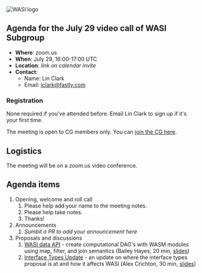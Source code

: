 ![WASI logo](https://raw.githubusercontent.com/WebAssembly/WASI/main/WASI.png)

## Agenda for the July 29 video call of WASI Subgroup

- **Where**: zoom.us
- **When**: July 29, 16:00-17:00 UTC
- **Location**: *link on calendar invite*
- **Contact**:
    - Name: Lin Clark
    - Email: lclark@fastly.com

### Registration

None required if you've attended before. Email Lin Clark to sign up if it's your first time.

The meeting is open to CG members only. You can [join the CG here](https://www.w3.org/community/webassembly/).

## Logistics

The meeting will be on a zoom.us video conference.

## Agenda items

1. Opening, welcome and roll call
    1. Please help add your name to the meeting notes.
    1. Please help take notes.
    1. Thanks!
1. Announcements
    1. _Sumbit a PR to add your announcement here_
1. Proposals and discussions
    1. [WASI data API](https://github.com/singlestore-labs/wasi-data/blob/main/proposals/wasi-data/Explainer.md) - create computational DAG's with WASM modules using map, filter, and join semantics (Bailey Hayes, 20 min, [slides](presentations/2021-07-29-hayes-wasi-data.pdf))
    1. [Interface Types Update](https://github.com/WebAssembly/interface-types) - an update on where the interface types proposal is at and how it affects WASI (Alex Crichton, 30 min, [slides](presentations/2021-07-29-alexcrichton-interface-types-and-wasi.pdf))
